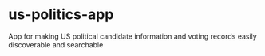 # us-politics-app
App for making US political candidate information and voting records easily discoverable and searchable
